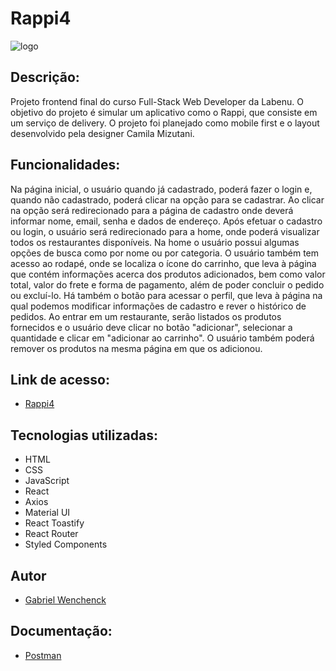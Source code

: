 # Rappi4
![logo](https://user-images.githubusercontent.com/104534121/214419299-339606f3-bd58-4a0e-a9fc-83cf4b9ada86.png)

## Descrição:

Projeto frontend final do curso Full-Stack Web Developer da Labenu. O objetivo do projeto é simular um aplicativo como o Rappi, que consiste em um serviço de delivery. O projeto foi planejado como mobile first e o layout desenvolvido pela designer Camila Mizutani.

## Funcionalidades:

Na página inicial, o usuário quando já cadastrado, poderá fazer o login e, quando não cadastrado, poderá clicar na opção para se cadastrar. Ao clicar na opção será redirecionado para a página de cadastro onde deverá informar nome, email, senha e dados de endereço. Após efetuar o cadastro ou login, o usuário será redirecionado para a home, onde poderá visualizar todos os restaurantes disponíveis.
Na home o usuário possui algumas opções de busca como por nome ou por categoria. O usuário também tem acesso ao rodapé, onde se localiza o ícone do carrinho, que leva à página que contém informações acerca dos produtos adicionados, bem como valor total, valor do frete e forma de pagamento, além de poder concluir o pedido ou excluí-lo. Há também o botão para acessar o perfil, que leva à página na qual podemos modificar informações de cadastro e rever o histórico de pedidos.
Ao entrar em um restaurante, serão listados os produtos fornecidos e o usuário deve clicar no botão "adicionar", selecionar a quantidade e clicar em "adicionar ao carrinho". O usuário também poderá remover os produtos na mesma página em que os adicionou.

## Link de acesso:

- [Rappi4](overrated-marble.surge.sh)

## Tecnologias utilizadas:

- HTML
- CSS
- JavaScript
- React
- Axios
- Material UI
- React Toastify
- React Router
- Styled Components

## Autor

- [Gabriel Wenchenck](https://github.com/gabrielwenchenck)

## Documentação:

- [Postman](https://documenter.getpostman.com/view/7549981/SWTEdGtT)



